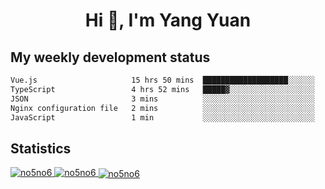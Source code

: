<h1 align="center">Hi 👋, I'm Yang Yuan</h1>


## My weekly development status
<!--START_SECTION:waka-->

```txt
Vue.js                     15 hrs 50 mins  ███████████████████░░░░░░   75.93 %
TypeScript                 4 hrs 52 mins   █████▓░░░░░░░░░░░░░░░░░░░   23.32 %
JSON                       3 mins          ░░░░░░░░░░░░░░░░░░░░░░░░░   00.32 %
Nginx configuration file   2 mins          ░░░░░░░░░░░░░░░░░░░░░░░░░   00.20 %
JavaScript                 1 min           ░░░░░░░░░░░░░░░░░░░░░░░░░   00.14 %
```

<!--END_SECTION:waka-->

## Statistics
<a href="https://github.com/anuraghazra/github-readme-stats">
  <img src="https://github-readme-stats.vercel.app/api/top-langs/?username=no5no6&theme=dracula" alt="no5no6">
</a>
<a href="https://github.com/anuraghazra/github-readme-stats">
  <img src="https://github-readme-stats.vercel.app/api?username=no5no6&show_icons=true&theme=dracula&line_height=40" alt="no5no6">
</a>
<a href="https://github.com/anuraghazra/github-readme-stats">
  <img align="center" src="https://github-readme-streak-stats.herokuapp.com/?user=no5no6&theme=dracula" alt="no5no6" />
</a>
